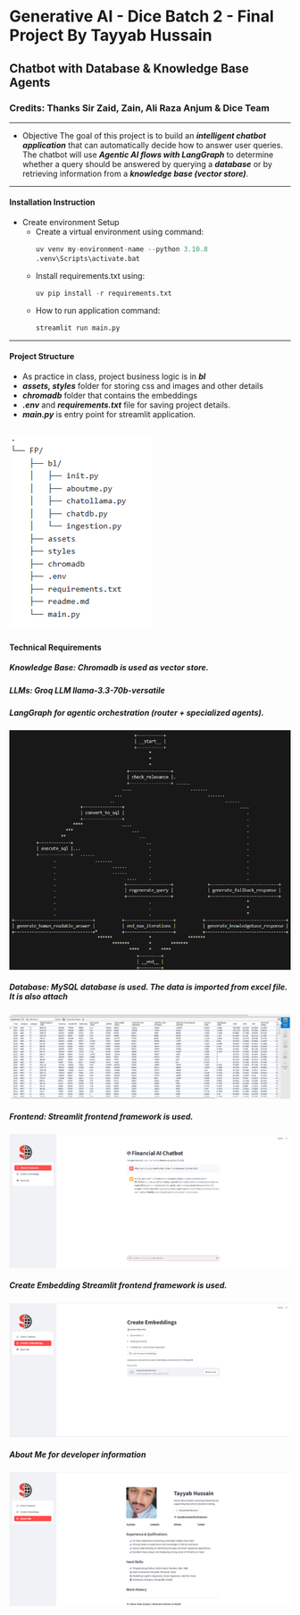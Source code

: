 # Generative AI - Dice Batch 2 - Final Project By Tayyab Hussain
## Chatbot with Database & Knowledge Base Agents
### Credits: Thanks Sir Zaid, Zain, Ali Raza Anjum & Dice Team 
---
* Objective
The goal of this project is to build an ***intelligent chatbot application*** that can automatically decide how to answer user queries. The chatbot will use ***Agentic AI flows with LangGraph*** to determine whether a query should be answered by querying a ***database*** or by retrieving information from a ***knowledge base (vector store)***.
---
#### Installation Instruction 
* Create environment Setup
    * Create a virtual environment using command:
        ```python
        uv venv my-environment-name --python 3.10.8
        .venv\Scripts\activate.bat
        ```
    * Install requirements.txt using:
         ```python
        uv pip install -r requirements.txt        
        ```
    * How to run application command:
         ```python
        streamlit run main.py        
        ```
---
#### Project Structure
* As practice in class, project business logic is in ***bl*** 
* ***assets, styles*** folder for storing css and images and other details
* ***chromadb*** folder that contains the embeddings 
* ***.env*** and ***requirements.txt*** file for saving project details.
* ***main.py*** is entry point for streamlit application.

![alt text](assets/project_structure.png)
---
#### Technical Requirements
##### ***Knowledge Base:*** Chromadb is used as vector store.
##### LLMs: Groq LLM ***_llama-3.3-70b-versatile_***
##### ***LangGraph*** for agentic orchestration (router + specialized agents).
![alt text](assets/node_graph.png)
##### ***Database:*** MySQL database is used. The data is imported from excel file. It is also attach
![alt text](assets/mysql_db.png)
##### ***Frontend:*** Streamlit frontend framework is used.
![alt text](assets/main_interface.png)
##### ***Create Embedding*** Streamlit frontend framework is used.
![alt text](assets/create_embeddings.png)
##### ***About Me*** for developer information
![alt text](assets/about_me.png)




